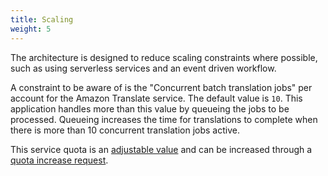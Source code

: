 ```yaml
---
title: Scaling
weight: 5
---
```


<!--
Copyright Amazon.com, Inc. or its affiliates. All Rights Reserved.
SPDX-License-Identifier: MIT-0
-->

The architecture is designed to reduce scaling constraints where possible, such as using serverless services and an event driven workflow.

A constraint to be aware of is the "Concurrent batch translation jobs" per account for the Amazon Translate service. The default value is `10`. This application handles more than this value by queueing the jobs to be processed. Queueing increases the time for translations to complete when there is more than 10 concurrent translation jobs active.

This service quota is an [adjustable value](https://docs.aws.amazon.com/general/latest/gr/translate-service.html) and can be increased through a [quota increase request](https://docs.aws.amazon.com/general/latest/gr/aws_service_limits.html).
